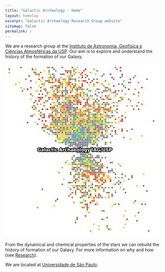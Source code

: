 ```yaml
---
title: "Galactic Archaelogy - Home"
layout: homelay
excerpt: "Galactic Archaelogy Research Group website"
sitemap: false
permalink: /
---
```


We are a research group at the [Instituto de Astronomia, Geofísica e Ciências Atmosféricas da USP](https://www.iag.usp.br/). Our aim is to explore and understand the history of the formation of our Galaxy.

![Logo](/images/Galactic_Archaelogy.jpeg)



From the dynamical and chemical properties of the stars we can rebuild the history of formation of our Galaxy. For more information on why and how (see [Research](research)).

We are located at [Universidade de São Paulo](https://www5.usp.br/).
